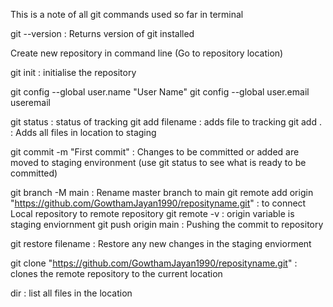 
This is a note of all git commands used so far in terminal

git --version : Returns version of git installed

Create new repository in command line (Go to repository location)

git init : initialise the repository

git config --global user.name "User Name"
git config --global user.email useremail

git status : status of tracking
git add filename : adds file to tracking
git add . : Adds all files in location to staging

git commit -m "First commit" : Changes to be committed or added are moved to staging environment (use git status to see what is ready to be committed)

git branch -M main : Rename master branch to main
git remote add origin "https://github.com/GowthamJayan1990/reposityname.git" : to connect Local repository to remote repository 
git remote -v : origin variable is staging enviornment
git push origin main : Pushing the commit to repository

git restore filename : Restore any new changes in the staging enviorment

git clone "https://github.com/GowthamJayan1990/reposityname.git" : clones the remote repository to the current location

dir : list all files in the location